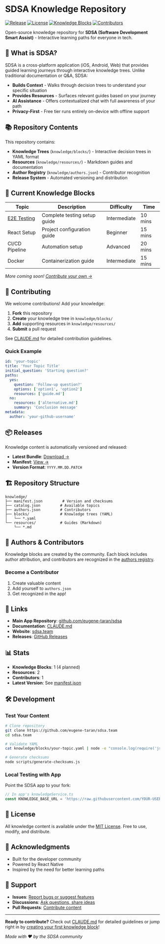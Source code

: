 # SDSA Knowledge Repository

[![Release](https://img.shields.io/github/v/release/eugene-taran/sdsa.team)](https://github.com/eugene-taran/sdsa.team/releases/latest)
[![License](https://img.shields.io/badge/license-MIT-blue.svg)](LICENSE)
[![Knowledge Blocks](https://img.shields.io/badge/knowledge%20blocks-1-green)](knowledge/blocks)
[![Contributors](https://img.shields.io/badge/contributors-welcome-brightgreen)](CLAUDE.md#contributing)

Open-source knowledge repository for **SDSA (Software Development Smart Assist)** - Interactive learning paths for everyone in tech.

## 🚀 What is SDSA?

SDSA is a cross-platform application (iOS, Android, Web) that provides guided learning journeys through interactive knowledge trees. Unlike traditional documentation or Q&A, SDSA:

- **Builds Context** - Walks through decision trees to understand your specific situation
- **Provides Resources** - Surfaces relevant guides based on your journey
- **AI Assistance** - Offers contextualized chat with full awareness of your path
- **Privacy-First** - Free tier runs entirely on-device with offline support

## 📚 Repository Contents

This repository contains:

- **Knowledge Trees** (`knowledge/blocks/`) - Interactive decision trees in YAML format
- **Resources** (`knowledge/resources/`) - Markdown guides and documentation
- **Author Registry** (`knowledge/authors.json`) - Contributor recognition
- **Release System** - Automated versioning and distribution

## 🎯 Current Knowledge Blocks

| Topic | Description | Difficulty | Time |
|-------|-------------|------------|------|
| [E2E Testing](knowledge/blocks/e2e-testing.yaml) | Complete testing setup guide | Intermediate | 10 mins |
| React Setup | Project configuration guide | Beginner | 15 mins |
| CI/CD Pipeline | Automation setup | Advanced | 20 mins |
| Docker | Containerization guide | Intermediate | 15 mins |

*More coming soon! [Contribute your own →](CLAUDE.md#contributing)*

## 🤝 Contributing

We welcome contributions! Add your knowledge:

1. **Fork** this repository
2. **Create** your knowledge tree in `knowledge/blocks/`
3. **Add** supporting resources in `knowledge/resources/`
4. **Submit** a pull request

See [CLAUDE.md](CLAUDE.md) for detailed contribution guidelines.

### Quick Example

```yaml
id: 'your-topic'
title: 'Your Topic Title'
initial_question: 'Starting question?'
paths:
  yes:
    question: 'Follow-up question?'
    options: ['option1', 'option2']
    resources: ['guide.md']
  no:
    resources: ['alternative.md']
    summary: 'Conclusion message'
metadata:
  author: 'your-github-username'
```

## 📦 Releases

Knowledge content is automatically versioned and released:

- **Latest Bundle**: [Download →](https://github.com/eugene-taran/sdsa.team/releases/latest)
- **Manifest**: [View →](https://raw.githubusercontent.com/eugene-taran/sdsa.team/main/knowledge/manifest.json)
- **Version Format**: `YYYY.MM.DD.PATCH`


## 🏗️ Repository Structure

```
knowledge/
├── manifest.json         # Version and checksums
├── catalog.json         # Available topics
├── authors.json         # Contributors
├── blocks/              # Knowledge trees (YAML)
│   └── *.yaml
└── resources/           # Guides (Markdown)
    └── *.md
```

## 👥 Authors & Contributors

Knowledge blocks are created by the community. Each block includes author attribution, and contributors are recognized in the [authors registry](knowledge/authors.json).

### Become a Contributor

1. Create valuable content
2. Add yourself to `authors.json`
3. Get recognized in the app!

## 🔗 Links

- **Main App Repository**: [github.com/eugene-taran/sdsa](https://github.com/eugene-taran/sdsa)
- **Documentation**: [CLAUDE.md](CLAUDE.md)
- **Website**: [sdsa.team](https://sdsa.team)
- **Releases**: [GitHub Releases](https://github.com/eugene-taran/sdsa.team/releases)

## 📊 Stats

- **Knowledge Blocks**: 1 (4 planned)
- **Resources**: 2
- **Contributors**: 1
- **Latest Version**: See [manifest.json](knowledge/manifest.json)

## 🛠️ Development

### Test Your Content

```bash
# Clone repository
git clone https://github.com/eugene-taran/sdsa.team
cd sdsa.team

# Validate YAML
cat knowledge/blocks/your-topic.yaml | node -e "console.log(require('js-yaml').load(require('fs').readFileSync(0, 'utf8')))"

# Generate checksums
node scripts/generate-checksums.js
```

### Local Testing with App

Point the SDSA app to your fork:
```javascript
// In app's knowledgeService.ts
const KNOWLEDGE_BASE_URL = 'https://raw.githubusercontent.com/YOUR-USERNAME/sdsa.team/main';
```

## 📄 License

All knowledge content is available under the [MIT License](LICENSE). Free to use, modify, and distribute.

## 🙏 Acknowledgments

- Built for the developer community
- Powered by React Native
- Inspired by the need for better learning paths

## 📮 Support

- **Issues**: [Report bugs or suggest features](https://github.com/eugene-taran/sdsa.team/issues)
- **Discussions**: [Ask questions, share ideas](https://github.com/eugene-taran/sdsa.team/discussions)
- **Pull Requests**: [Contribute content](https://github.com/eugene-taran/sdsa.team/pulls)

---

**Ready to contribute?** Check out [CLAUDE.md](CLAUDE.md) for detailed guidelines or jump right in by [creating your first knowledge block](CLAUDE.md#adding-a-new-knowledge-tree)!

*Made with ❤️ by the SDSA community*